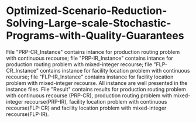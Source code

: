 # Optimized-Scenario-Reduction-Solving-Large-scale-Stochastic-Programs-with-Quality-Guarantees
File "PRP-CR_Instance" contains intance for production routing problem with continuous recourse; file "PRP-IR_Instance" contains intance for  production routing problem with mixed-integer recourse; file "FLP-CR_Instance" contains instance for facility location problem with continuous recourse; file "FLP-IR_Instance" contains instance for facility location problem with mixed-integer recourse. All instance are well presented in the instance files. File "Result" contains results for production routing problem with continuous recourse (PRP-CR), production routing problem with mixed-integer recourse(PRP-IR), facility location problem with continuous recourse(FLP-CR) and facility location problem with mixed-integer recourse(FLP-IR). 
